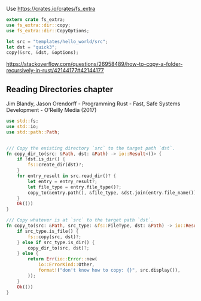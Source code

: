 Use https://crates.io/crates/fs_extra

```rust
extern crate fs_extra;
use fs_extra::dir::copy;
use fs_extra::dir::CopyOptions;

let src = "templates/hello_world/src";
let dst = "quick3";
copy(&src, &dst, &options);
```

https://stackoverflow.com/questions/26958489/how-to-copy-a-folder-recursively-in-rust/42144177#42144177

## Reading Directories chapter

Jim Blandy, Jason Orendorff - Programming Rust - Fast, Safe Systems Development - O'Reilly Media (2017)


```rust
use std::fs;
use std::io;
use std::path::Path;


/// Copy the existing directory `src` to the target path `dst`.
fn copy_dir_to(src: &Path, dst: &Path) -> io::Result<()> {
    if !dst.is_dir() {
        fs::create_dir(dst)?;
    }
    for entry_result in src.read_dir()? {
        let entry = entry_result?;
        let file_type = entry.file_type()?;
        copy_to(&entry.path(), &file_type, &dst.join(entry.file_name()))?;
    }
    Ok(())
}

/// Copy whatever is at `src` to the target path `dst`.
fn copy_to(src: &Path, src_type: &fs::FileType, dst: &Path) -> io::Result<()> {
    if src_type.is_file() {
        fs::copy(src, dst)?;
    } else if src_type.is_dir() {
        copy_dir_to(src, dst)?;
    } else {
        return Err(io::Error::new(
            io::ErrorKind::Other,
            format!("don't know how to copy: {}", src.display()),
        ));
    }
    Ok(())
}
```
